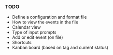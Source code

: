 ### TODO
- Define a configuration and format file
- How to view the events in the file
- Calendar view
- Type of input prompts
- Add or edit event (on file)
- Shortcuts
- Kanban board (based on tag and current status)
